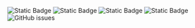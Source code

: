 ![Static Badge](https://img.shields.io/badge/blacklists-60-000000) ![Static Badge](https://img.shields.io/badge/blacklisted-2637092-cc0000) ![Static Badge](https://img.shields.io/badge/whitelisted-2245-00CC00) ![Static Badge](https://img.shields.io/badge/streaming_blacklist-28107-000000) ![GitHub issues](https://img.shields.io/github/issues/fabriziosalmi/blacklists)
